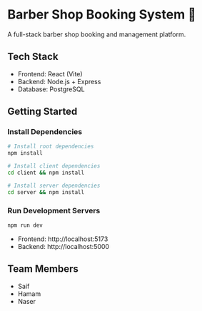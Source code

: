 # Barber Shop Booking System 💈

A full-stack barber shop booking and management platform.

## Tech Stack

- Frontend: React (Vite)
- Backend: Node.js + Express
- Database: PostgreSQL

## Getting Started

### Install Dependencies

```bash
# Install root dependencies
npm install

# Install client dependencies
cd client && npm install

# Install server dependencies
cd server && npm install
```

### Run Development Servers

```bash
npm run dev
```

- Frontend: http://localhost:5173
- Backend: http://localhost:5000

## Team Members

- Saif
- Hamam
- Naser
